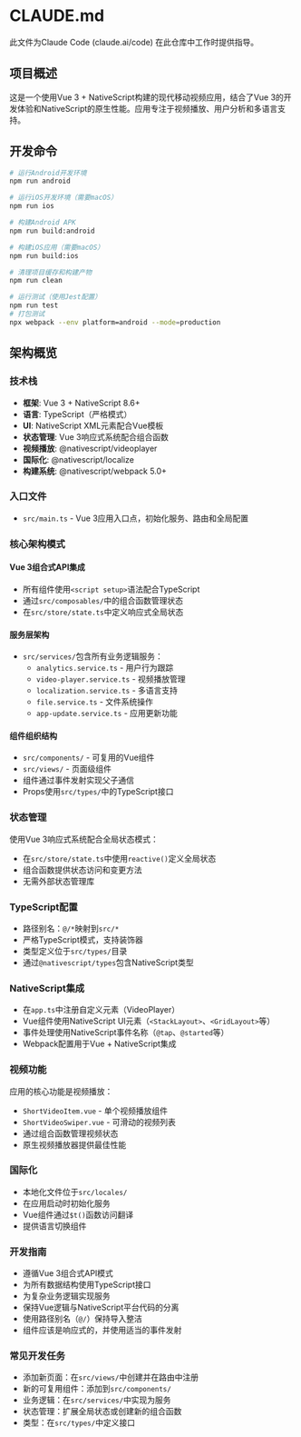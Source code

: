 # CLAUDE.md

此文件为Claude Code (claude.ai/code) 在此仓库中工作时提供指导。

## 项目概述

这是一个使用Vue 3 + NativeScript构建的现代移动视频应用，结合了Vue 3的开发体验和NativeScript的原生性能。应用专注于视频播放、用户分析和多语言支持。

## 开发命令

```bash
# 运行Android开发环境
npm run android

# 运行iOS开发环境（需要macOS）
npm run ios

# 构建Android APK
npm run build:android

# 构建iOS应用（需要macOS）
npm run build:ios

# 清理项目缓存和构建产物
npm run clean

# 运行测试（使用Jest配置）
npm run test
# 打包测试
npx webpack --env platform=android --mode=production
```

## 架构概览

### 技术栈
- **框架**: Vue 3 + NativeScript 8.6+
- **语言**: TypeScript（严格模式）
- **UI**: NativeScript XML元素配合Vue模板
- **状态管理**: Vue 3响应式系统配合组合函数
- **视频播放**: @nativescript/videoplayer
- **国际化**: @nativescript/localize
- **构建系统**: @nativescript/webpack 5.0+

### 入口文件
- `src/main.ts` - Vue 3应用入口点，初始化服务、路由和全局配置

### 核心架构模式

#### Vue 3组合式API集成
- 所有组件使用`<script setup>`语法配合TypeScript
- 通过`src/composables/`中的组合函数管理状态
- 在`src/store/state.ts`中定义响应式全局状态

#### 服务层架构
- `src/services/`包含所有业务逻辑服务：
  - `analytics.service.ts` - 用户行为跟踪
  - `video-player.service.ts` - 视频播放管理
  - `localization.service.ts` - 多语言支持
  - `file.service.ts` - 文件系统操作
  - `app-update.service.ts` - 应用更新功能

#### 组件组织结构
- `src/components/` - 可复用的Vue组件
- `src/views/` - 页面级组件
- 组件通过事件发射实现父子通信
- Props使用`src/types/`中的TypeScript接口

### 状态管理
使用Vue 3响应式系统配合全局状态模式：
- 在`src/store/state.ts`中使用`reactive()`定义全局状态
- 组合函数提供状态访问和变更方法
- 无需外部状态管理库

### TypeScript配置
- 路径别名：`@/*`映射到`src/*`
- 严格TypeScript模式，支持装饰器
- 类型定义位于`src/types/`目录
- 通过`@nativescript/types`包含NativeScript类型

### NativeScript集成
- 在`app.ts`中注册自定义元素（VideoPlayer）
- Vue组件使用NativeScript UI元素（`<StackLayout>`、`<GridLayout>`等）
- 事件处理使用NativeScript事件名称（`@tap`、`@started`等）
- Webpack配置用于Vue + NativeScript集成

### 视频功能
应用的核心功能是视频播放：
- `ShortVideoItem.vue` - 单个视频播放组件
- `ShortVideoSwiper.vue` - 可滑动的视频列表
- 通过组合函数管理视频状态
- 原生视频播放器提供最佳性能

### 国际化
- 本地化文件位于`src/locales/`
- 在应用启动时初始化服务
- Vue组件通过`$t()`函数访问翻译
- 提供语言切换组件

### 开发指南
- 遵循Vue 3组合式API模式
- 为所有数据结构使用TypeScript接口
- 为复杂业务逻辑实现服务
- 保持Vue逻辑与NativeScript平台代码的分离
- 使用路径别名（`@/`）保持导入整洁
- 组件应该是响应式的，并使用适当的事件发射

### 常见开发任务
- 添加新页面：在`src/views/`中创建并在路由中注册
- 新的可复用组件：添加到`src/components/`
- 业务逻辑：在`src/services/`中实现为服务
- 状态管理：扩展全局状态或创建新的组合函数
- 类型：在`src/types/`中定义接口